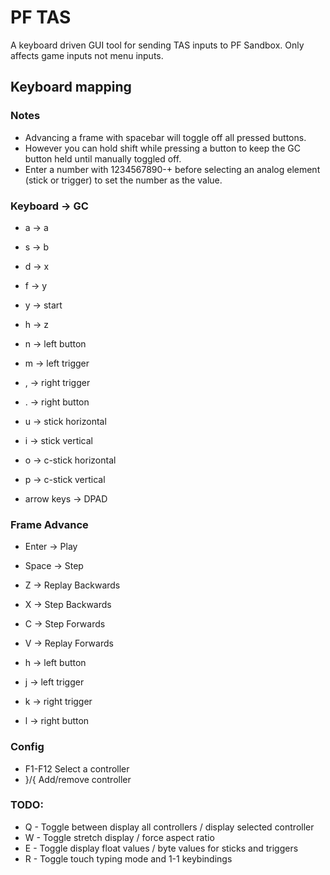 # PF TAS

A keyboard driven GUI tool for sending TAS inputs to PF Sandbox.
Only affects game inputs not menu inputs.

## Keyboard mapping

### Notes

*   Advancing a frame with spacebar will toggle off all pressed buttons.
*   However you can hold shift while pressing a button to keep the GC button held until manually toggled off.
*   Enter a number with 1234567890-+ before selecting an analog element (stick or trigger) to set the number as the value.

### Keyboard -> GC

*   a -> a
*   s -> b
*   d -> x
*   f -> y

*   y -> start
*   h -> z

*   n -> left button
*   m -> left trigger
*   , -> right trigger
*   . -> right button

*   u -> stick horizontal
*   i -> stick vertical
*   o -> c-stick horizontal
*   p -> c-stick vertical

*   arrow keys -> DPAD

### Frame Advance

*   Enter -> Play
*   Space -> Step
*   Z     -> Replay Backwards
*   X     -> Step Backwards
*   C     -> Step Forwards
*   V     -> Replay Forwards

*   h  -> left button
*   j  -> left trigger
*   k  -> right trigger
*   l  -> right button

### Config

*   F1-F12 Select a controller
*   }/{    Add/remove controller

### TODO:

*   Q - Toggle between display all controllers / display selected controller
*   W - Toggle stretch display / force aspect ratio
*   E - Toggle display float values / byte values for sticks and triggers
*   R - Toggle touch typing mode and 1-1 keybindings

